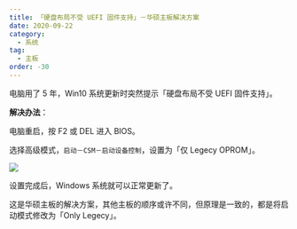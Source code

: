 ```yaml
---
title: 「硬盘布局不受 UEFI 固件支持」－华硕主板解决方案
date: 2020-09-22
category:
  - 系统
tag:
  - 主板
order: -30
---
```


电脑用了 5 年，Win10 系统更新时突然提示「硬盘布局不受 UEFI 固件支持」。

**解决办法**：

电脑重启，按 F2 或 DEL 进入 BIOS。

选择高级模式，`启动－CSM－启动设备控制`，设置为「仅 Legecy OPROM」。

![](https://pic4.zhimg.com/v2-8a26bd62460f662caad3dba696c54efb_r.jpg)

设置完成后，Windows 系统就可以正常更新了。

这是华硕主板的解决方案，其他主板的顺序或许不同，但原理是一致的，都是将启动模式修改为「Only Legecy」。
